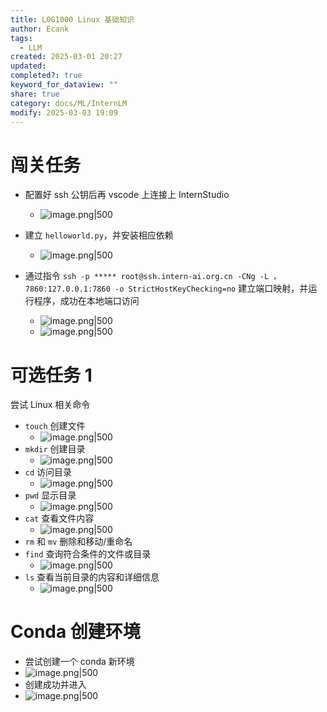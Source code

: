 ```yaml
---
title: L0G1000 Linux 基础知识
author: Ecank
tags:
  - LLM
created: 2025-03-01 20:27
updated: 
completed?: true
keyword_for_dataview: ""
share: true
category: docs/ML/InternLM
modify: 2025-03-03 19:09
---
```


# 闯关任务 
* 配置好 ssh 公钥后再 vscode 上连接上 InternStudio
	* ![image.png|500](https://eeecank-1325470508.cos.ap-shanghai.myqcloud.com/20250301203741.png)
* 建立 `helloworld.py`，并安装相应依赖
	* ![image.png|500](https://eeecank-1325470508.cos.ap-shanghai.myqcloud.com/20250301203851.png)

* 通过指令 `ssh -p ***** root@ssh.intern-ai.org.cn -CNg -L ，7860:127.0.0.1:7860 -o StrictHostKeyChecking=no` 建立端口映射，并运行程序，成功在本地端口访问
	* ![image.png|500](https://eeecank-1325470508.cos.ap-shanghai.myqcloud.com/20250301203955.png)
	* ![image.png|500](https://eeecank-1325470508.cos.ap-shanghai.myqcloud.com/20250301204030.png)
# 可选任务 1
尝试 Linux 相关命令
*  `touch` 创建文件
	* ![image.png|500](https://eeecank-1325470508.cos.ap-shanghai.myqcloud.com/20250301204437.png)
* `mkdir` 创建目录
	* ![image.png|500](https://eeecank-1325470508.cos.ap-shanghai.myqcloud.com/20250301204523.png)
* `cd` 访问目录
	* ![image.png|500](https://eeecank-1325470508.cos.ap-shanghai.myqcloud.com/20250301204551.png)
* `pwd` 显示目录
	* ![image.png|500](https://eeecank-1325470508.cos.ap-shanghai.myqcloud.com/20250301204638.png)
* `cat` 查看文件内容
	* ![image.png|500](https://eeecank-1325470508.cos.ap-shanghai.myqcloud.com/20250301204718.png)
* `rm` 和 `mv` 删除和移动/重命名
* `find` 查询符合条件的文件或目录
	* ![image.png|500](https://eeecank-1325470508.cos.ap-shanghai.myqcloud.com/20250301205858.png)
* `ls` 查看当前目录的内容和详细信息
	* ![image.png|500](https://eeecank-1325470508.cos.ap-shanghai.myqcloud.com/20250301205936.png)
# Conda 创建环境
* 尝试创建一个 conda 新环境
* ![image.png|500](https://eeecank-1325470508.cos.ap-shanghai.myqcloud.com/20250301210818.png)
* 创建成功并进入
* ![image.png|500](https://eeecank-1325470508.cos.ap-shanghai.myqcloud.com/20250301211036.png)

